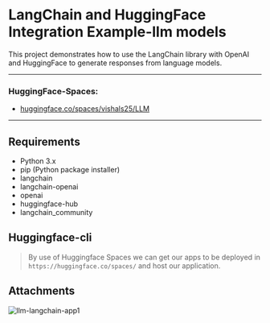 # LangChain and HuggingFace Integration Example-llm models

This project demonstrates how to use the LangChain library with OpenAI and HuggingFace to generate responses from language models.

---

### HuggingFace-Spaces:

- [huggingface.co/spaces/vishals25/LLM](https://huggingface.co/spaces/vishals25/LLM)

---

## Requirements

- Python 3.x
- pip (Python package installer)
- langchain
- langchain-openai
- openai
- huggingface-hub
- langchain_community

## Huggingface-cli

> By use of Huggingface Spaces we can get our apps to be deployed in `https://huggingface.co/spaces/` and host our application.

## Attachments

![llm-langchain-app1](https://github.com/vishals25/master-ai-certification-course/assets/142819017/ee2ce387-bbac-4848-8d09-d64dfd0d3568)
